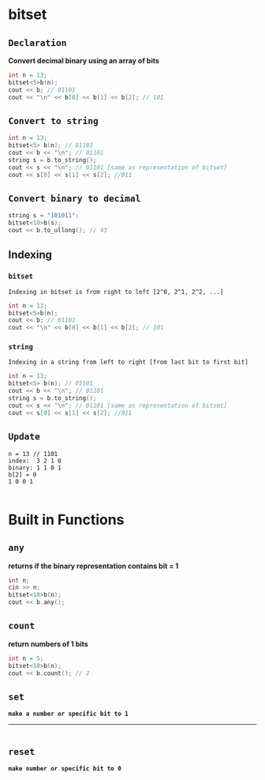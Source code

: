 # bitset
## `Declaration`
**Convert decimal binary using an array of bits**
```cpp
int n = 13;
bitset<5>b(n);
cout << b; // 01101
cout << "\n" << b[0] << b[1] << b[2]; // 101
```

## `Convert to string`
```cpp
int n = 13;
bitset<5> b(n); // 01101
cout << b << "\n"; // 01101
string s = b.to_string();
cout << s << "\n"; // 01101 [same as representation of bitset]
cout << s[0] << s[1] << s[2]; //011
```

## `Convert binary to decimal`
```cpp
string s = "101011";
bitset<10>b(s);
cout << b.to_ullong(); // 43
```

## Indexing
### `bitset`
`Indexing in bitset is from right to left [2^0, 2^1, 2^2, ...]`
```cpp
int n = 13;
bitset<5>b(n);
cout << b; // 01101
cout << "\n" << b[0] << b[1] << b[2]; // 101
```
### `string`
`Indexing in a string from left to right [from last bit to first bit]`
```cpp
int n = 13;
bitset<5> b(n); // 01101
cout << b << "\n"; // 01101
string s = b.to_string();
cout << s << "\n"; // 01101 [same as representation of bitset]
cout << s[0] << s[1] << s[2]; //011
```
## `Update`
```
n = 13 // 1101
index:  3 2 1 0 
binary: 1 1 0 1
b[2] = 0
1 0 0 1
```
```cpp

```

# Built in Functions

## `any`
**returns if the binary representation contains bit = 1**
```cpp
int n;
cin >> n;
bitset<10>b(n);
cout << b.any();
```

## `count`
**return numbers of 1 bits**
```cpp
int n = 5;
bitset<10>b(n);
cout << b.count(); // 2
```

## `set`
**`make a number or specific bit to 1`**
****
```cpp

```

## `reset`
**`make number or specific bit to 0`**
```cpp
```
